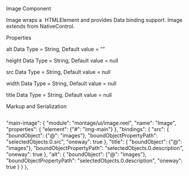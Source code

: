 Image Component

Image wraps a <img> HTMLElement and provides Data binding support. Image extends from NativeControl.

Properties


alt
Data Type = String, Default value = “”

height
Data Type = String, Default value = null

src
Data Type = String, Default value = null

width
Data Type = String, Default value = null

title
Data Type = String, Default value = null




Markup and Serialization


<img id="img-main" class="img-main"/>

"main-image": {
        "module": "montage/ui/image.reel",
        "name": "Image",
        "properties": {
            "element": {"#": "img-main"}
        },
        "bindings": {
            "src": {
                "boundObject": {"@": "images"},
                "boundObjectPropertyPath": "selectedObjects.0.src",
                "oneway": true
            },
            "title": {
                "boundObject": {"@": "images"},
                "boundObjectPropertyPath": "selectedObjects.0.description",
                "oneway": true
            },
            "alt": {
                "boundObject": {"@": "images"},
                "boundObjectPropertyPath": "selectedObjects.0.description",
                "oneway": true
            }
        }
    },